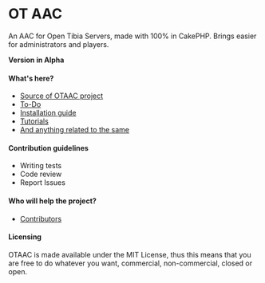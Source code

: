 # OT AAC #

An AAC for Open Tibia Servers, made with 100% in CakePHP. Brings easier for administrators and players.

**Version in Alpha**

#### What's here? ####

* [Source of OTAAC project](https://github.com/celopeccin/otaac)
* [To-Do](https://github.com/avuenja/otaac/projects/1)
* [Installation guide](https://github.com/celopeccin/otaac/wiki/Installation-guide)
* [Tutorials](https://github.com/celopeccin/otaac/wiki/Tutorials)
* [And anything related to the same](https://github.com/celopeccin/otaac/wiki)

#### Contribution guidelines ####

* Writing tests
* Code review
* Report Issues

#### Who will help the project? ####

* [Contributors](https://github.com/celopeccin/otaac/graphs/contributors)

#### Licensing ####

OTAAC is made available under the MIT License, thus this means that you are free to do whatever you want, commercial, non-commercial, closed or open.
